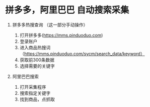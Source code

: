# 拼多多，阿里巴巴 自动搜索采集

1. 拼多多热搜查询 （这一部分手动操作）
    1. 打开拼多多(https://mms.pinduoduo.com)
    2. 登录账户
    3. 进入商品热搜词（https://mms.pinduoduo.com/sycm/search_data/keyword）
    4. 获取前300条数据
    5. 选择需要的关键字
    
2. 阿里巴巴搜索
    1. 打开采集程序
    2. 搜索指定关键字
    3. 找到商品，点抓取